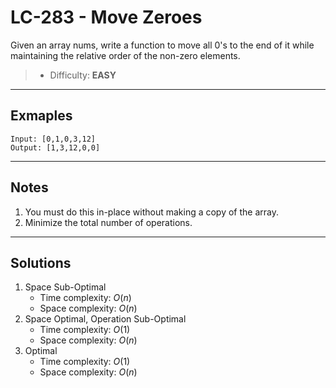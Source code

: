 # LC-283 - Move Zeroes

Given an array nums, write a function to move all 0's to the end of it while maintaining the relative order of the non-zero elements.

> * Difficulty: **EASY**

---
## Exmaples

```
Input: [0,1,0,3,12]
Output: [1,3,12,0,0]
```

---
## Notes

1. You must do this in-place without making a copy of the array.
2. Minimize the total number of operations.

---
## Solutions

1. Space Sub-Optimal
    * Time complexity: $O(n)$
    * Space complexity: $O(n)$
2. Space Optimal, Operation Sub-Optimal
    * Time complexity: $O(1)$
    * Space complexity: $O(n)$
3. Optimal
    * Time complexity: $O(1)$
    * Space complexity: $O(n)$